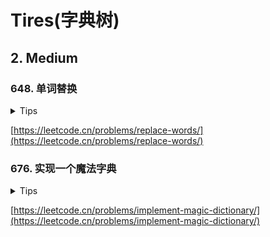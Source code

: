 # Tires(字典树)

## 2. Medium

### 648. 单词替换

<details>
<summary>Tips</summary>

1. 注意最短替换,如果有先end=true的就立刻返回进行替换

</details>

[https://leetcode.cn/problems/replace-words/](https://leetcode.cn/problems/replace-words/)

### 676. 实现一个魔法字典

<details>
<summary>Tips</summary>

1. 字典树+dfs
2. 一定要改一次字符才行

</details>

[https://leetcode.cn/problems/implement-magic-dictionary/](https://leetcode.cn/problems/implement-magic-dictionary/)